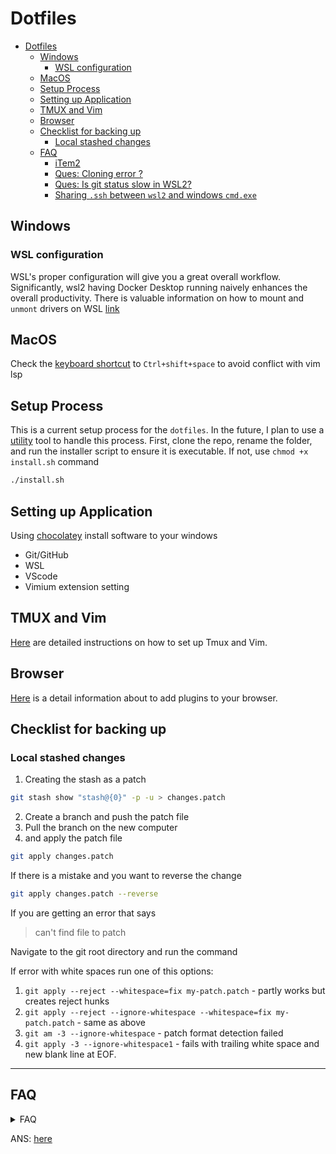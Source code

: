 # Dotfiles

<!--toc:start-->
- [Dotfiles](#dotfiles)
  - [Windows](#windows)
    - [WSL configuration](#wsl-configuration)
  - [MacOS](#macos)
  - [Setup Process](#setup-process)
  - [Setting up Application](#setting-up-application)
  - [TMUX and Vim](#tmux-and-vim)
  - [Browser](#browser)
  - [Checklist for backing up](#checklist-for-backing-up)
    - [Local stashed changes](#local-stashed-changes)
  - [FAQ](#faq)
    - [iTem2](#item2)
    - [Ques: Cloning error ?](#ques-cloning-error)
    - [Ques: Is git status slow in WSL2?](#ques-is-git-status-slow-in-wsl2)
    - [Sharing `.ssh` between `wsl2` and windows `cmd.exe`](#sharing-ssh-between-wsl2-and-windows-cmdexe)
<!--toc:end-->

## Windows

### WSL configuration

WSL's proper configuration will give you a great overall workflow. Significantly, wsl2 having Docker Desktop running naively enhances the overall productivity. There is valuable information on how to mount and `unmont` drivers on WSL
[link](https://linuxnightly.com/mount-and-access-hard-drives-in-windows-subsystem-for-linux-wsl/)

## MacOS

Check the [keyboard shortcut](https://support.apple.com/en-gb/guide/mac-help/mchlp2864/mac) to `Ctrl+shift+space` to avoid conflict with vim lsp

## Setup Process

This is a current setup process for the `dotfiles`. In the future, I plan to use a [utility](https://www.chezmoi.io/user-guide/setup/) tool to handle this process. First, clone the repo, rename the folder, and run the installer script to ensure it is executable. If not, use `chmod +x install.sh` command

```bash
./install.sh
```

## Setting up Application

Using [chocolatey](https://chocolatey.org/) install software to your windows

- Git/GitHub
- WSL
- VScode
- Vimium extension setting

## TMUX and Vim

[Here](/runcom/README.md) are detailed instructions on how to set up Tmux and Vim.

## Browser

[Here](/browser/chrome/README.md) is a detail information about to add plugins to your browser.

## Checklist for backing up

### Local stashed changes

1. Creating the stash as a patch

```bash
git stash show "stash@{0}" -p -u > changes.patch
```

2. Create a branch and push the patch file
3. Pull the branch on the new computer
4. and apply the patch file

```bash
git apply changes.patch
```

If there is a mistake and you want to reverse the change

```bash
git apply changes.patch --reverse
```

If you are getting an error that says

> can't find file to patch

Navigate to the git root directory and run the command

If error with white spaces run one of this options:

1. `git apply --reject --whitespace=fix my-patch.patch` - partly works but creates reject hunks
1. `git apply --reject --ignore-whitespace --whitespace=fix my-patch.patch` - same as above
1. `git am -3 --ignore-whitespace` - patch format detection failed
1. `git apply -3 --ignore-whitespace1` - fails with trailing white space
   and new blank line at EOF.

---

## FAQ

<details>

<summary> FAQ </summary>

### iTem2

preferences->profiles->Command (Custom Shell) -> add `/bin/bash`

you can also set that as a default [shell](https://www.howtogeek.com/444596/how-to-change-the-default-shell-to-bash-in-macos-catalina/)

### Ques: Cloning error ?

```bash
error: chmod on /c/*/.git/config.lock failed: Operation not permitted
fatal: could not set 'core.filemode' to 'false'
```

ANS:

```bash
sudo umount /mnt/c
sudo mount -t drvfs C: /mnt/c -o metadata
```

For more information: [Here](https://askubuntu.com/questions/1115564/wsl-ubuntu-distro-how-to-solve-operation-not-permitted-on-cloning-repository)

### Ques: Is git status slow in WSL2?

ANS:

The NTFS is fast on Windows than WLS2 (Linux system). Therefore, the solution is to put to the Windows git system in `.profile`

```bash
# checks to see if we are in a windows or linux dir
function isWinDir {
  case `pwd -P`/ in
    /c/*) return $(true);;
    *) return $(false);;
  esac
}
# wrap the git command to either run windows git or linux
function git {
  if isWinDir
  then
    git.exe "$@"
  else
    /usr/bin/git "$@"
  fi
}

```

### Sharing `.ssh` between `wsl2` and windows `cmd.exe`

</details>

ANS: [here](https://devblogs.microsoft.com/commandline/sharing-ssh-keys-between-windows-and-wsl-2/)
